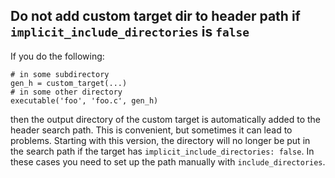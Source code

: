 ## Do not add custom target dir to header path if `implicit_include_directories` is `false`

If you do the following:

```meson
# in some subdirectory
gen_h = custom_target(...)
# in some other directory
executable('foo', 'foo.c', gen_h)
```

then the output directory of the custom target is automatically added
to the header search path. This is convenient, but sometimes it can
lead to problems. Starting with this version, the directory will no
longer be put in the search path if the target has
`implicit_include_directories: false`. In these cases you need to set
up the path manually with `include_directories`.
